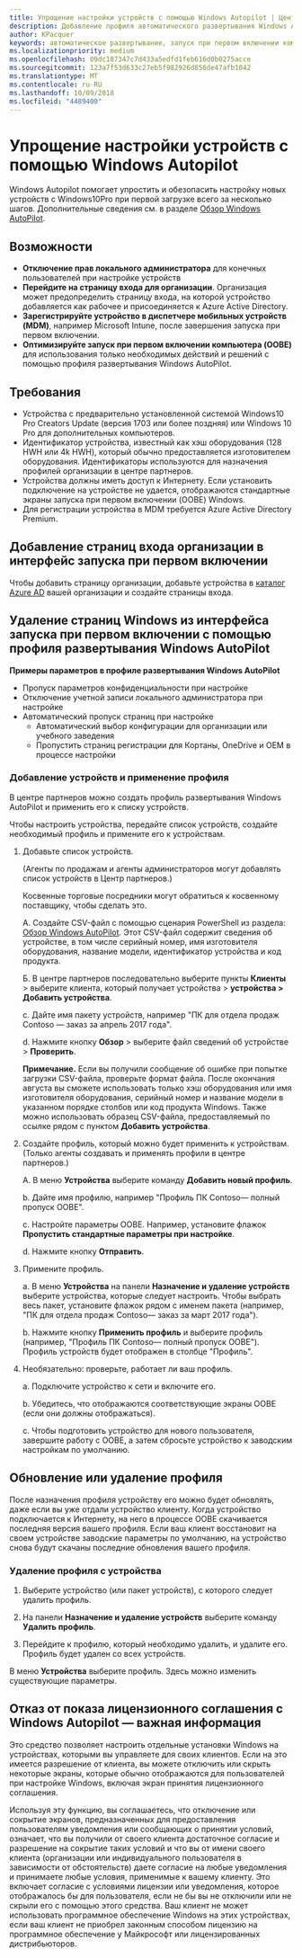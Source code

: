 ```yaml
---
title: Упрощение настройки устройств с помощью Windows Autopilot | Центр партнеров
description: Добавление профиля автоматического развертывания Windows AutoPilot в Центре партнеров для упрощения настройки устройств с помощью Windows Autopilot
author: KPacquer
keywords: автоматическое развертывание, запуск при первом включении компьютера, экраны входа, autopilot, windows autopilot, microsoft autopilot, zero-touch deployment, oobe, login screens
ms.localizationpriority: medium
ms.openlocfilehash: 09dc187347c7d433a5edfd1feb616d0b0275acce
ms.sourcegitcommit: 123a7f53d633c27eb5f982926d856de47afb1042
ms.translationtype: MT
ms.contentlocale: ru-RU
ms.lasthandoff: 10/09/2018
ms.locfileid: "4489400"
---
```

# <a name="simplify-device-setup-with-windows-autopilot"></a>Упрощение настройки устройств с помощью Windows Autopilot 

Windows Autopilot помогает упростить и обезопасить настройку новых устройств с Windows10Pro при первой загрузке всего за несколько шагов. Дополнительные сведения см. в разделе [Обзор Windows AutoPilot](https://docs.microsoft.com/windows/deployment/windows-10-auto-pilot).

## <a name="features"></a>Возможности

*  **Отключение прав локального администратора** для конечных пользователей при настройке устройств
*  **Перейдите на страницу входа для организации**. Организация может предопределить страницу входа, на которой устройство добавляется как рабочее и присоединяется к Azure Active Directory.
*  **Зарегистрируйте устройство в диспетчере мобильных устройств (MDM)**, например Microsoft Intune, после завершения запуска при первом включении.
*  **Оптимизируйте запуск при первом включении компьютера (OOBE)** для использования только необходимых действий и решений с помощью профиля развертывания Windows AutoPilot. 

## <a name="requirements"></a>Требования

*  Устройства с предварительно установленной системой Windows10 Pro Creators Update (версия 1703 или более поздняя) или Windows 10 Pro для дополнительных компьютеров.
*  Идентификатор устройства, известный как хэш оборудования (128 HWH или 4k HWH), который обычно предоставляется изготовителем оборудования. Идентификаторы используются для назначения профилей организации в центре партнеров. 
*  Устройства должны иметь доступ к Интернету. Если установить подключение на устройстве не удается, отображаются стандартные экраны запуска при первом включении (OOBE) Windows.
*  Для регистрации устройства в MDM требуется Azure Active Directory Premium.

## <a name="add-organization-login-pages-to-oobe"></a>Добавление страниц входа организации в интерфейс запуска при первом включении

Чтобы добавить страницу организации, добавьте устройства в [каталог Azure AD](https://go.microsoft.com/fwlink/?linkid=848958) вашей организации и создайте страницы входа.


## <a name="remove-windows-pages-from-oobe-with-a-windows-autopilot-deployment-profile"></a>Удаление страниц Windows из интерфейса запуска при первом включении с помощью профиля развертывания Windows AutoPilot

**Примеры параметров в профиле развертывания Windows AutoPilot**
*  Пропуск параметров конфиденциальности при настройке
*  Отключение учетной записи локального администратора при настройке
*  Автоматический пропуск страниц при настройке
   *  Автоматический выбор конфигурации для организации или учебного заведения
   *  Пропустить страниц регистрации для Кортаны, OneDrive и OEM в процессе настройки

### <a name="add-devices-and-apply-a-profile"></a>Добавление устройств и применение профиля

В центре партнеров можно создать профиль развертывания Windows AutoPilot и применить его к списку устройств.

Чтобы настроить устройства, передайте список устройств, создайте необходимый профиль и примените его к устройствам.

1.  Добавьте список устройств.

    (Агенты по продажам и агенты администраторов могут добавлять список устройств в Центр партнеров.)
    
    Косвенные торговые посредники могут обратиться к косвенному поставщику, чтобы сделать это.

    А.  Создайте CSV-файл с помощью сценария PowerShell из раздела: [Обзор Windows AutoPilot](https://docs.microsoft.com/windows/deployment/windows-10-auto-pilot). Этот CSV-файл содержит сведения об устройстве, в том числе серийный номер, имя изготовителя оборудования, название модели, идентификатор устройства и код продукта. 

    Б.  В центре партнеров последовательно выберите пункты **Клиенты** > выберите клиента, который получает устройства > **устройства > Добавить устройства**.

    c.  Дайте имя пакету устройств, например "ПК для отдела продаж Contoso — заказ за апрель 2017 года". 

    d.  Нажмите кнопку **Обзор** > выберите файл сведений об устройстве > **Проверить**.

    **Примечание.** Если вы получили сообщение об ошибке при попытке загрузки CSV-файла, проверьте формат файла. После окончания августа вы сможете использовать только хэш оборудования или имя изготовителя оборудования, серийный номер и название модели в указанном порядке столбов или код продукта Windows. Также можно использовать образец CSV-файла, предоставляемый по ссылке рядом с пунктом **Добавить устройства**.

2.  Создайте профиль, который можно будет применить к устройствам. (Только агенты создавать и применять профили в центре партнеров.)

    А.  В меню **Устройства** выберите команду **Добавить новый профиль**.

    b.  Дайте имя профилю, например "Профиль ПК Contoso— полный пропуск OOBE".

    c.  Настройте параметры OOBE. Например, установите флажок **Пропустить стандартные параметры при настройке**.

    d.  Нажмите кнопку **Отправить**.

3.  Примените профиль.

    a.  В меню **Устройства** на панели **Назначение и удаление устройств** выберите устройства, которые следует настроить. Чтобы выбрать весь пакет, установите флажок рядом с именем пакета (например, "ПК для отдела продаж Contoso— заказ за март 2017 года").

    b.  Нажмите кнопку **Применить профиль** и выберите профиль (например, "Профиль ПК Contoso— полный пропуск OOBE"). Профиль устройств будет отображен в столбце "Профиль".

4.  Необязательно: проверьте, работает ли ваш профиль.

    a.  Подключите устройство к сети и включите его.

    b.  Убедитесь, что отображаются соответствующие экраны OOBE (если они должны отображаться).

    c.  Чтобы подготовить устройство для нового пользователя, завершите работу с OOBE, а затем сбросьте устройство к заводским настройкам по умолчанию.


## <a name="to-update-or-delete-a-profile"></a>Обновление или удаление профиля 

После назначения профиля устройству его можно будет обновлять, даже если вы уже отдали устройство клиенту. Когда устройство подключается к Интернету, на него в процессе OOBE скачивается последняя версия вашего профиля. Если ваш клиент восстановит на своем устройстве заводские параметры по умолчанию, на устройство снова будут скачаны последние обновления вашего профиля. 

### <a name="you-can-remove-a-profile-from-a-device"></a>Удаление профиля с устройства
1. Выберите устройство (или пакет устройств), с которого следует удалить профиль. 

2. На панели **Назначение и удаление устройств** выберите команду **Удалить профиль**.

3. Перейдите к профилю, который необходимо удалить, и удалите его. Профиль будет удален со всех устройств.

В меню **Устройства** выберите профиль. Здесь можно изменить существующие параметры.

## <a name="windows-autopilot-eula-dismissal--important-information"></a>Отказ от показа лицензионного соглашения с Windows Autopilot — важная информация

Это средство позволяет настроить отдельные установки Windows на устройствах, которыми вы управляете для своих клиентов. Если на это имеется разрешение от клиента, вы можете отключить или скрыть некоторые экраны, которые обычно отображаются для пользователей при настройке Windows, включая экран принятия лицензионного соглашения. 

Используя эту функцию, вы соглашаетесь, что отключение или сокрытие экранов, предназначенных для предоставления пользователям уведомления или сообщающих о принятии условий, означает, что вы получили от своего клиента достаточное согласие и разрешение на сокрытие таких условий и что вы от имени своего клиента (организации или индивидуального пользователя в зависимости от обстоятельств) даете согласие на любые уведомления и принимаете любые условия, применимые к вашему клиенту. Это включает согласие с условиями лицензии или уведомления, которое отображалось бы для пользователя, если не бы вы не отключили или не скрыли его с помощью этого средства. Ваш клиент не может использовать программное обеспечение Windows на этих устройствах, если ваш клиент не приобрел законным способом лицензию на программное обеспечение у Майкрософт или лицензированных дистрибьюторов.


